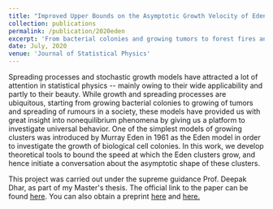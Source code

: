 ```yaml
---
title: "Improved Upper Bounds on the Asymptotic Growth Velocity of Eden Clusters"
collection: publications
permalink: /publication/2020eden
excerpt: 'From bacterial colonies and growing tumors to forest fires and spreading of rumors, phenomena of spreading and growth can be seen everywhere. While studying models of these processes, it is natural to ask about the spatial extent of the growing cluster at any given time -- during a disease outbreak, in what regions should you focus your immunization programs? Or given that a rumor has been started by a specific person, who are the people to whom the rumors would have reached? In this work, we provide answers to these questions in the context of the Eden model, which is one of the simplest models of growing clusters, originally developed to investigate the growth of biological cell colonies. '
date: July, 2020
venue: 'Journal of Statistical Physics'
---
```


Spreading processes and stochastic growth models have attracted a lot of attention in statistical physics -- mainly owing to their wide applicability and partly to their beauty. While growth and spreading processes are ubiquitous, starting from growing bacterial colonies to growing of tumors and spreading of rumours in a society, these models have provided us with great insight into nonequilibrium phenomena by giving us a platform to investigate universal behavior. One of the simplest models of growing clusters was introduced by Murray Eden in 1961 as the Eden model in order to investigate the growth of biological cell colonies. In this work, we develop theoretical tools to bound the speed at which the Eden clusters grow, and hence initiate a conversation about the asymptotic shape of these clusters.

This project was carried out under the supreme guidance Prof. Deepak Dhar, as part of my Master's thesis. The official link to the paper can be found [here](https://link.springer.com/article/10.1007/s10955-020-02498-z). You can also obtain a preprint [here](https://www.researchgate.net/publication/336058571_Improved_Upper_Bounds_on_the_Asymptotic_Growth_Velocity_of_Eden_Clusters) and [here.](https://arxiv.org/abs/1909.12001)

